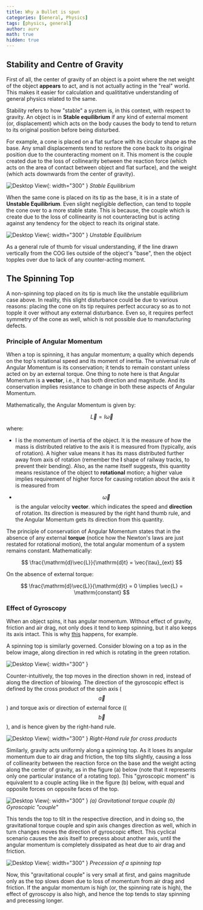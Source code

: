 ```yaml
---
title: Why a Bullet is spun
categories: [General, Physics]
tags: [physics, general]
author: aurv
math: true
hidden: true
---
```


## Stability and Centre of Gravity

First of all, the center of gravity of an object is a point where the net weight of the object **appears** to act, and is not actually acting in the "real" world. This makes it easier for calculation and qualititative understanding of general physics related to the same.

Stability refers to how "stable" a system is, in this context, with respect to gravity. An object is in **Stable equilibrium** if any kind of external moment (or, displacement) which acts on the body causes the body to tend to return to its original position before being disturbed.

For example, a cone is placed on a flat surface with its circular shape as the base. Any small displacements tend to restore the cone back to its original position due to the counteracting moment on it. This moment is the couple created due to the loss of collinearity between the reaction force (which acts on the area of contact between object and flat surface), and the weight (which acts downwards from the center of gravity).

![Desktop View](/assets/img/posts/2024-06-08-why-a-bullet-spins/stable_equi.png){: width="300" }
_Stable Equilibrium_

When the same cone is placed on its tip as the base, it is in a state of **Unstable Equilibrium**. Even slight negligible deflection, can tend to topple the cone over to a more stable state. This is because, the couple which is create due to the loss of collinearity is not counteracting but is acting against any tendency for the object to reach its original state.

![Desktop View](/assets/img/posts/2024-06-08-why-a-bullet-spins/unstable_equi.png){: width="300" }
_Unstable Equilibrium_

As a general rule of thumb for visual understanding, if the line drawn vertically from the COG lies outside of the object's "base", then the object topples over due to lack of any counter-acting moment.

## The Spinning Top

A non-spinning top placed on its tip is much like the unstable equilibrium case above. In reality, this slight disturbance could be due to various reasons: placing the cone on its tip requires perfect accuracy so as to not topple it over without any external disturbance. Even so, it requires perfect symmetry of the cone as well, which is not possible due to manufacturing defects.

### Principle of Angular Momentum

When a top is spinning, it has angular momentum; a quality which depends on the top's rotational speed and its moment of inertia. The universal rule of Angular Momentum is its conservation; it tends to remain constant unless acted on by an external torque. One thing to note here is that Angular Momentum is a **vector**, i.e., it has both direction and magnitude. And its conservation implies resistance to change in both these aspects of Angular Momentum.

Mathematically, the Angular Momentum is given by:

$$
\vec{L} = I\vec{\omega}
$$

where:

- I is the momentum of inertia of the object. It is the measure of how the mass is distributed relative to the axis it is measured from (typically, axis of rotation). A higher value means it has its mass distributed further away from axis of rotation (remember the **I** shape of railway tracks, to prevent their bending). Also, as the name itself suggests, this quantity means resistance of the object to **rotational** motion; a higher value implies requirement of higher force for causing rotation about the axis it is measured from

- $$ \vec{\omega} $$ is the angular velocity **vector**. which indicates the speed and **direction** of rotation. Its direction is measured by the right hand thumb rule, and the Angular Momentum gets its direction from this quantity.

The principle of conservation of Angular Momentum states that in the absence of any external **torque** (notice how the Newton's laws are just restated for rotational motion), the total angular momentum of a system remains constant. Mathematically:

$$
\frac{\mathrm{d}\vec{L}}{\mathrm{d}t} = \vec{\tau}_{ext}
$$

On the absence of external torque:

$$
\frac{\mathrm{d}\vec{L}}{\mathrm{d}t} = 0 \implies \vec{L} = \mathrm{constant}
$$

### Effect of Gyroscopy

When an object spins, it has angular momentum. WIthout effect of gravity, friction and air drag, not only does it tend to keep spinning, but it also keeps its axis intact. This is why <a target="_blank" href="https://www.youtube.com/watch?v=xGdH0lwFOiM">this</a> happens, for example.

A spinning top is similarly governed. Consider blowing on a top as in the below image, along direction in red which is rotating in the green rotation.

![Desktop View](/assets/img/posts/2024-06-08-why-a-bullet-spins/blowing_spinning_top.png){: width="300" }

Counter-intuitively, the top moves in the direction shown in red, instead of along the direction of blowing. The direction of the gyroscopic effect is defined by the cross product of the spin axis ($$ \vec{a} $$) and torque axis or direction of external force (($$ \vec{b} $$), and is hence given by the right-hand rule.

![Desktop View](/assets/img/posts/2024-06-08-why-a-bullet-spins/RHT.png){: width="300" }
_Right-Hand rule for cross products_

Similarly, gravity acts uniformly along a spinning top. As it loses its angular momentum due to air drag and friction, the top tilts slightly, causing a loss of collinearity between the reaction force on the base and the weight acting along the center of gravity, as in the figure (a) below (note that it represents only one particular instance of a rotating top). This "gyroscopic moment" is equivalent to a couple acting like in the figure (b) below, with equal and opposite forces on opposite faces of the top.

![Desktop View](/assets/img/posts/2024-06-08-why-a-bullet-spins/Spinning_top_couple.png){: width="300" }
_(a) Gravitational torque couple    (b) Gyroscopic "couple"_

This tends the top to tilt in the respective direction, and in doing so, the gravitational torque couple and spin axis changes direction as well, which in turn changes moves the direction of gyroscopic effect. This cyclical scenario causes the axis itself to precess about another axis, until the angular momentum is completely dissipated as heat due to air drag and friction.

![Desktop View](/assets/img/posts/2024-06-08-why-a-bullet-spins/Spinning_top_precess.png){: width="300" }
_Precession of a spinning top_

Now, this "gravitational couple" is very small at first, and gains magnitude only as the top slows down due to loss of momentum from air drag and friction. If the angular momentum is high (or, the spinning rate is high), the effect of gyroscopy is also high, and hence the top tends to stay spinning and precessing longer.
